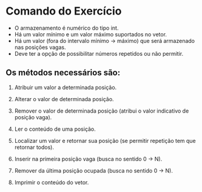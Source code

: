 # Comando do Exercício

- O armazenamento é numérico do tipo int.
- Há um valor mínimo e um valor máximo suportados no vetor.
- Há um valor (fora do intervalo mínimo → máximo) que será armazenado nas
  posições vagas.
- Deve ter a opção de possibilitar números repetidos ou não permitir.

## Os métodos necessários são:

1. Atribuir um valor a determinada posição.

2. Alterar o valor de determinada posição.

3. Remover o valor de determinada posição (atribui o valor indicativo de posição vaga).

4. Ler o conteúdo de uma posição.

5. Localizar um valor e retornar sua posição (se permitir repetição tem
   que retornar todos).

6. Inserir na primeira posição vaga (busca no sentido 0 → N).

7. Remover da última posição ocupada (busca no sentido 0 → N).

8. Imprimir o conteúdo do vetor.
